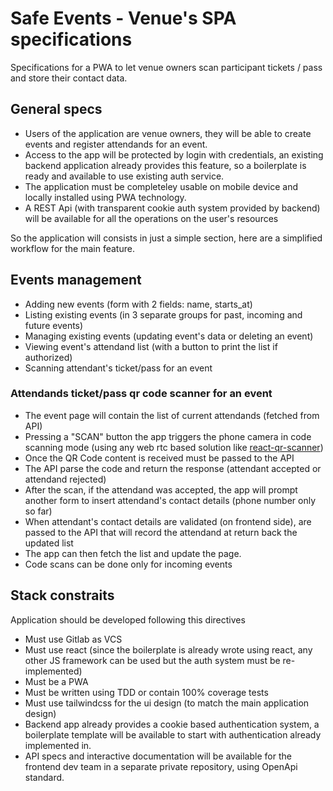 # Safe Events - Venue's SPA specifications

Specifications for a PWA to let venue owners scan participant tickets / pass and store their contact data.

## General specs
* Users of the application are venue owners, they will be able to create events and register attendands for an event.
* Access to the app will be protected by login with credentials, an existing backend application already provides this feature, so a boilerplate is ready and available to use existing auth service.
* The application must be completeley usable on mobile device and locally installed using PWA technology.
* A REST Api (with transparent cookie auth system provided by backend) will be available for all the operations on the user's resources

So the application will consists in just a simple section, here are a simplified workflow for the main feature.

## Events management
* Adding new events (form with 2 fields: name, starts_at)
* Listing existing events (in 3 separate groups for past, incoming and future events)
* Managing existing events (updating event's data or deleting an event)
* Viewing event's attendand list (with a button to print the list if authorized)
* Scanning attendant's ticket/pass for an event
### Attendands ticket/pass qr code scanner for an event
* The event page will contain the list of current attendands (fetched from API)
* Pressing a "SCAN" button the app triggers the phone camera in code scanning mode (using any web rtc based solution like [react-qr-scanner](kybarg/react-qr-scanner))
* Once the QR Code content is received must be passed to the API
* The API parse the code and return the response (attendant accepted or attendand rejected)
* After the scan, if the attendand was accepted, the app will prompt another form to insert attendand's contact details (phone number only so far)
* When attendant's contact details are validated (on frontend side), are passed to the API that will record the attendand at return back the updated list
* The app can then fetch the list and update the page.
* Code scans can be done only for incoming events

## Stack constraits

Application should be developed following this directives

* Must use Gitlab as VCS
* Must use react (since the boilerplate is already wrote using react, any other JS framework can be used but the auth system must be re-implemented)
* Must be a PWA
* Must be written using TDD or contain 100% coverage tests
* Must use tailwindcss for the ui design (to match the main application design)
* Backend app already provides a cookie based authentication system, a boilerplate template will be available to start with authentication already implemented in.
* API specs and interactive documentation will be available for the frontend dev team in a separate private repository, using OpenApi standard.
